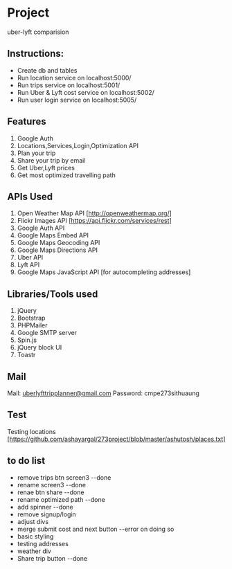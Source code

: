 # Project
uber-lyft comparision

## Instructions:

* Create db and tables
* Run location service on localhost:5000/
* Run trips service on localhost:5001/
* Run Uber & Lyft cost service on localhost:5002/
* Run user login service on localhost:5005/

## Features

1. Google Auth
2. Locations,Services,Login,Optimization API
3. Plan your trip
4. Share your trip by email
5. Get Uber,Lyft prices
6. Get most optimized travelling path

## APIs Used

1. Open Weather Map API [http://openweathermap.org/]
2. Flickr Images API [https://api.flickr.com/services/rest]
3. Google Auth API
4. Google Maps Embed API
5. Google Maps Geocoding API
6. Google Maps Directions API
7. Uber API
8. Lyft API
9. Google Maps JavaScript API [for autocompleting addresses]

## Libraries/Tools used
1. jQuery
2. Bootstrap
3. PHPMailer
4. Google SMTP server
5. Spin.js
6. jQuery block UI
7. Toastr

## Mail

Mail: uberlyfttripplanner@gmail.com
Password: cmpe273sithuaung

## Test

Testing locations [https://github.com/ashayargal/273project/blob/master/ashutosh/places.txt]

## to do list
 * remove trips btn screen3 --done
 * rename screen3 --done
 * renae btn share --done
 * rename optimized path --done
 * add spinner --done
 * remove signup/login
 * adjust divs
 * merge submit cost and next button --error on doing so
 * basic styling
 * testing addresses
 * weather div
 * Share trip button --done
